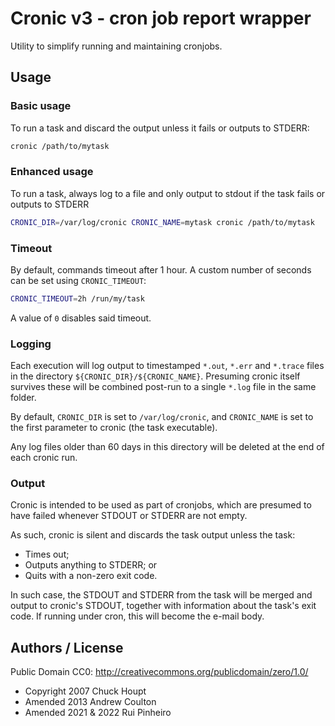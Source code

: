 # Cronic v3 - cron job report wrapper

Utility to simplify running and maintaining cronjobs.

## Usage

### Basic usage

To run a task and discard the output unless it fails or outputs to STDERR:
```bash
cronic /path/to/mytask
```

### Enhanced usage

To run a task, always log to a file and only output to stdout if the task fails or outputs to STDERR
```bash
CRONIC_DIR=/var/log/cronic CRONIC_NAME=mytask cronic /path/to/mytask
```

### Timeout

By default, commands timeout after 1 hour. A custom number of seconds can be set using `CRONIC_TIMEOUT`:
```bash
CRONIC_TIMEOUT=2h /run/my/task
```

A value of `0` disables said timeout.

### Logging

Each execution will log output to timestamped `*.out`, `*.err` and `*.trace` files in the directory `${CRONIC_DIR}/${CRONIC_NAME}`. Presuming cronic itself survives these will be combined post-run to a single `*.log` file in the same folder.

By default, `CRONIC_DIR` is set to `/var/log/cronic`, and `CRONIC_NAME` is set to the first parameter to cronic (the task executable).

Any log files older than 60 days in this directory will be deleted at the end of each cronic run.

### Output

Cronic is intended to be used as part of cronjobs, which are presumed to have failed whenever STDOUT or STDERR are not empty.

As such, cronic is silent and discards the task output unless the task:
- Times out;
- Outputs anything to STDERR; or
- Quits with a non-zero exit code.

In such case, the STDOUT and STDERR from the task will be merged and output to cronic's STDOUT, together with information about the task's exit code. If running under cron, this will become the e-mail body.

## Authors / License

Public Domain CC0: http://creativecommons.org/publicdomain/zero/1.0/

- Copyright 2007 Chuck Houpt
- Amended 2013 Andrew Coulton
- Amended 2021 & 2022 Rui Pinheiro
